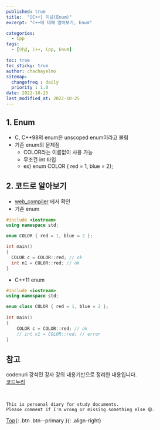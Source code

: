 ```yaml
---
published: true
title:  "[C++] 이넘(Enum)"
excerpt: "C++에 대해 알아보기, Enum"

categories:
  - Cpp
tags:
  - [이넘, C++, Cpp, Enum]

toc: true
toc_sticky: true
author: chachayelmo
sitemap:
  changefreq : daily
  priority : 1.0
date: 2022-10-25
last_modified_at: 2022-10-25
---
```


## 1. Enum
- C, C++98의 enum은 unscoped enum이라고 불림
- 기존 enum의 문제점
  - COLOR라는 이름없이 사용 가능
  - 무조건 int 타입
  - ex) enum COLOR { red = 1, blue = 2};

## 2. 코드로 알아보기
- [web_compiler](https://godbolt.org/) 에서 확인
- 기존 enum

```cpp
#include <iostream> 
using namespace std;

enum COLOR { red = 1, blue = 2 };

int main() 
{ 
  COLOR c = COLOR::red; // ok
  int n1 = COLOR::red; // ok
}
```

- C++11 enum

```cpp
#include <iostream> 
using namespace std; 

enum class COLOR { red = 1, blue = 2 }; 
  
int main() 
{ 
    COLOR c = COLOR::red; // ok 
    // int n1 = COLOR::red; // error 
}
```

## 참고
codenuri 강석민 강사 강의 내용기반으로 정리한 내용입니다.  
[코드누리](https://github.com/codenuri)

<br>

    This is personal diary for study documents.
    Please comment if I'm wrong or missing something else 😄. 

[Top](#){: .btn .btn--primary }{: .align-right}